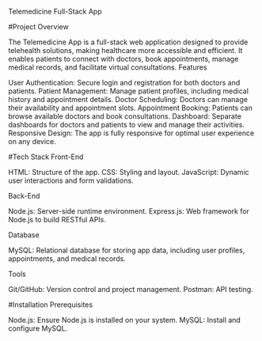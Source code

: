 Telemedicine Full-Stack App

   #Project Overview

The Telemedicine App is a full-stack web application designed to provide telehealth solutions, making healthcare more accessible and efficient. It enables patients to connect with doctors, book appointments, manage medical records, and facilitate virtual consultations. Features

User Authentication: Secure login and registration for both doctors and patients.
Patient Management: Manage patient profiles, including medical history and appointment details.
Doctor Scheduling: Doctors can manage their availability and appointment slots.
Appointment Booking: Patients can browse available doctors and book consultations.
Dashboard: Separate dashboards for doctors and patients to view and manage their activities.
Responsive Design: The app is fully responsive for optimal user experience on any device.

#Tech Stack Front-End

HTML: Structure of the app.
CSS: Styling and layout.
JavaScript: Dynamic user interactions and form validations.

Back-End

Node.js: Server-side runtime environment.
Express.js: Web framework for Node.js to build RESTful APIs.

Database

MySQL: Relational database for storing app data, including user profiles, appointments, and medical records.

Tools

Git/GitHub: Version control and project management.
Postman: API testing.

#Installation Prerequisites

Node.js: Ensure Node.js is installed on your system.
MySQL: Install and configure MySQL.
